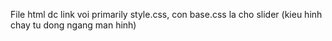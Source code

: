 File html dc link voi primarily style.css, con base.css la cho slider (kieu hinh chay tu dong ngang man hinh)
